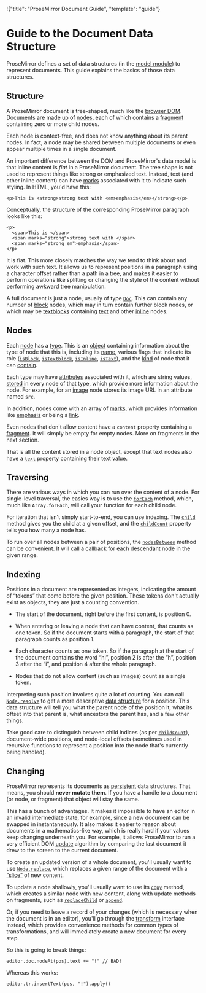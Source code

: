 !{"title": "ProseMirror Document Guide",
  "template": "guide"}

# Guide to the Document Data Structure

ProseMirror defines a set of data structures (in the
[model module](##model)) to represent documents. This guide explains
the basics of those data structures.

## Structure

A ProseMirror document is tree-shaped, much like the
[browser DOM](https://developer.mozilla.org/en-US/docs/Web/API/Document_Object_Model).
Documents are made up of [nodes](##Node), each
of which contains a [fragment](##Fragment) containing zero
or more child nodes.

Each node is context-free, and does not know anything about its parent
nodes. In fact, a node may be shared between multiple documents or
even appear multiple times in a single document.

An important difference between the DOM and ProseMirror's data model
is that inline content is *flat* in a ProseMirror document. The tree
shape is not used to represent things like strong or emphasized text.
Instead, text (and other inline content) can have [marks](##Mark)
associated with it to indicate such styling. In HTML, you'd have this:

    <p>This is <strong>strong text with <em>emphasis</em></strong></p>

Conceptually, the structure of the corresponding ProseMirror paragraph
looks like this:

    <p>
      <span>This is </span>
      <span marks="strong">strong text with </span>
      <span marks="strong em">emphasis</span>
    </p>

It is flat. This more closely matches the way we tend to think about
and work with such text. It allows us to represent positions in a
paragraph using a character offset rather than a path in a tree, and
makes it easier to perform operations like splitting or changing the
style of the content without performing awkward tree manipulation.

A full document is just a node, usually of type [`Doc`](##Doc). This
can contain any number of [block](##Block) nodes, which may in turn
contain further block nodes, or which may be [textblocks](##Textblock)
containing [text](##Text) and other [inline](##Inline) nodes.

## Nodes

Each [node](##Node) has a [type](##Node.type). This is an
[object](##NodeType) containing information about the type of node
that this is, including its [name](##NodeType.name), various flags
that indicate its role ([`isBlock`](##NodeType.isBlock),
[`isTextblock`](##NodeType.isTextblock),
[`isInline`](##NodeType.isInline), [`isText`](##NodeType.isText)), and
the [kind](##NodeType.kinds) of node that it can
[contain](##NodeType.contains).

Each type may have [attributes](##NodeType.attrs) associated with it,
which are string values, [stored](##Node.attrs) in every node of that
type, which provide more information about the node. For example, for
an [image](##Image) node stores its image URL in an attribute named
`src`.

In addition, nodes come with an array of [marks](##Mark), which
provides information like [emphasis](##EmMark) or being a
[link](##LinkMark).

Even nodes that don't allow content have a `content` property
containing a [fragment](##Fragment). It will simply be empty for empty
nodes. More on fragments in the next section.

That is all the content stored in a node object, except that text
nodes also have a [`text`](##Node.text) property containing their text
value.

## Traversing

There are various ways in which you can run over the content of a
node. For single-level traversal, the easies way is to use the
[`forEach`](##Node.forEach) method, which, much like `Array.forEach`,
will call your function for each child node.

For iteration that isn't simply start-to-end, you can use indexing.
The [`child`](##Node.child) method gives you the child at a given
offset, and the [`childCount`](##Node.childCount) property tells you
how many a node has.

To run over all nodes between a pair of positions, the
[`nodesBetween`](##Node.nodesBetween) method can be convenient. It
will call a callback for each descendant node in the given range.

## Indexing

Positions in a document are represented as integers, indicating the
amount of “tokens” that come before the given position. These tokens
don't actually exist as objects, they are just a counting convention.

 * The start of the document, right before the first content, is
   position 0.

 * When entering or leaving a node that can have content, that counts
   as one token. So if the document starts with a paragraph, the start
   of that paragraph counts as position 1.

 * Each character counts as one token. So if the paragraph at the
   start of the document contains the word “hi”, position 2 is after
   the “h”, position 3 after the “i”, and position 4 after the whole
   paragraph.

 * Nodes that do not allow content (such as images) count as a single
   token.

Interpreting such position involves quite a lot of counting. You can
call [`Node.resolve`](##Node.resolve) to get a more descriptive
[data structure](##ResolvedPos) for a position. This data structure
will tell you what the parent node of the position it, what its offset
into that parent is, what ancestors the parent has, and a few other
things.

Take good care to distinguish between child indices (as per
[`childCount`](##Node.childCount)), document-wide positions, and
node-local offsets (sometimes used in recursive functions to represent
a position into the node that's currently being handled).

## Changing

ProseMirror represents its documents as
[persistent](https://en.wikipedia.org/wiki/Persistent_data_structure)
data structures. That means, you should **never mutate them**. If you
have a handle to a document (or node, or fragment) that object will
stay the same.

This has a bunch of advantages. It makes it impossible to have an
editor in an invalid intermediate state, for example, since a new
document can be swapped in instantaneously. It also makes it easier to
reason about documents in a mathematics-like way, which is really hard
if your values keep changing underneath you. For example, it allows
ProseMirror to run a very efficient DOM [update](##ProseMirror.flush)
algorithm by comparing the last document it drew to the screen to the
current document.

To create an updated version of a whole document, you'll usually want
to use [`Node.replace`](##Node.replace), which replaces a given range
of the document with a [“slice”](##Slice) of new content.

To update a node shallowly, you'll usually want to use its
[`copy`](##Node.copy) method, which creates a similar node with new
content, along with update methods on fragments, such as
[`replaceChild`](##Fragment.replaceChild) or
[`append`](##Fragment.append).

Or, if you need to leave a record of your changes (which is necessary
when the document is in an editor), you'll go through the
[transform](./transform.html) interface instead, which provides
convenience methods for common types of transformations, and will
immediately create a new document for every step.

So this is going to break things:

    editor.doc.nodeAt(pos).text += "!" // BAD!

Whereas this works:

    editor.tr.insertText(pos, "!").apply()
